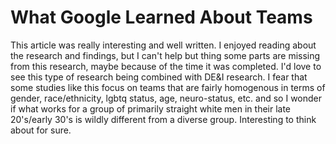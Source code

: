 # What Google Learned About Teams
This article was really interesting and well written. I enjoyed reading about the research and findings, but I can't help but thing some parts are missing from this research, maybe because of the time it was completed. I'd love to see this type of research being combined with DE&I research. I fear that some studies like this focus on teams that are fairly homogenous in terms of gender, race/ethnicity, lgbtq status, age, neuro-status, etc. and so I wonder if what works for a group of primarily straight white men in their late 20's/early 30's is wildly different from a diverse group. Interesting to think about for sure.